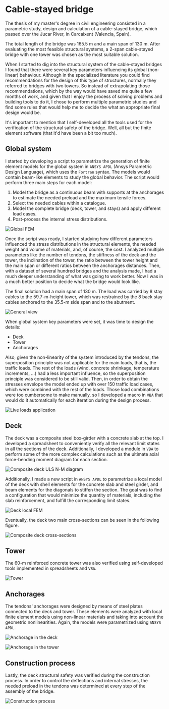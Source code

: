 # Cable-stayed bridge

The thesis of my master's degree in civil engineering consisted in a parametric study, design and calculation of a cable-stayed bridge, which passed over the Jucar River, in Carcaixent (Valencia, Spain).

The total length of the bridge was 165.5 m and a main span of 130 m. After evaluating the most feasible structural systems, a 2-span cable-stayed bridge with one tower was chosen as the most suitable solution.

When I started to dig into the structural system of the cable-stayed bridges I found that there were several key parameters influencing its global (non-linear) behaviour. Although in the specialized literature you could find recommendations for the design of this type of structures, normally they referred to bridges with two towers. So instead of extrapolating those recommendations, which by the way would have saved me quite a few months of work, and given that I enjoy the process of solving problems and building tools to do it, I chose to perform multiple parametric studies and find some rules that would help me to decide the what an appropriate final design would be.

It's important to mention that I self-developed all the tools used for the verification of the structural safety of the bridge. Well, all but the finite element software (that it'd have been a bit too much).

## Global system

I started by developing a script to parametrize the generation of finite element models for the global system in `ANSYS APDL` (Ansys Parametric Design Language), which uses the `Fortran` syntax. The models would contain beam-like elements to study the global behavior. The script would perform three main steps for each model:
1. Model the bridge as a continuous beam with supports at the anchorages to estimate the needed preload and the maximum tensile forces.
2. Select the needed cables within a catalogue.
3. Model the complete bridge (deck, tower, and stays) and apply different load cases.
4. Post-process the internal stress distributions.

![Global FEM](010-global-fem.gif)

Once the script was ready, I started studying how different parameters influenced the stress distributions in the structural elements, the needed weight and volume of materials, and, of course, the cost. I analyzed multiple parameters like the number of tendons, the stiffness of the deck and the tower, the inclination of the tower, the ratio between the tower height and the main span or different ratios between the anchorages distances. Then, with a dataset of several hundred bridges and the analysis made, I had a much deeper understanding of what was going to work better. Now I was in a much better position to decide what the bridge would look like.

The final solution had a main span of 130 m. The load was carried by 8 stay cables to the 59.7-m-height tower, which was restrained by the 8 back stay cables anchored to the 35.5-m side span and to the abutment.

![General view](011-general-view.gif)

When global system key parameters were set, it was time to design the details:
- Deck
- Tower
- Anchorages

Also, given the non-linearity of the system introduced by the tendons, the superposition principle was not applicable for the main loads, that is, the traffic loads. The rest of the loads (wind, concrete shrinkage, temperature increments, ...) had a less important influence, so the superposition principle was considered to be still valid. Then, in order to obtain the stresses envelope the model ended up with over 150 traffic load cases, which were combined with the rest of the loads. Those load combinations were too cumbersome to make manually, so I developed a macro in `VBA` that would do it automatically for each iteration during the design process.

![Live loads application](012-live-loads.gif)

## Deck

The deck was a composite steel box-girder with a concrete slab at the top. I developed a spreadsheet to conveniently verify all the relevant limit states in all the sections of the deck. Additionally, I developed a module in `VBA` to perform some of the more complex calculations such as the ultimate axial force-bending moment diagram for each section.

![Composite deck ULS N-M diagram](020-deck-NMdiagram.gif)

Additionally, I made a new script in `ANSYS APDL` to parametrize a local model of the deck with shell elements for the concrete slab and steel girder, and beam elements for the diagonals to stiffen the section. The goal was to find a configuration that would minimize the quantity of materials, including the slab reinforcement, and fulfill the corresponding limit states.

![Deck local FEM](021-deck-fem.png)

Eventually, the deck two main cross-sections can be seen in the following figure.

![Composite deck cross-sections](022-deck-sections.gif)

## Tower

The 60-m reinforced concrete tower was also verified using self-developed tools implemented in spreadsheets and `VBA`.

![Tower](030-tower.gif)

## Anchorages

The tendons' anchorages were designed by means of steel plates connected to the deck and tower. These elements were analyzed with local finite element models using non-linear materials and taking into account the geometric nonlinearities. Again, the models were parametrized using `ANSYS APDL`.

![Anchorage in the deck](040-anchorage-deck.png)

![Anchorage in the tower](041-anchorage-tower.png)

## Construction process

Lastly, the deck structural safety was verified during the construction process. In order to control the deflections and internal stresses, the needed preload in the tendons was determined at every step of the assembly of the bridge.

![Construction process](050-cp.gif)